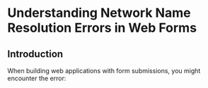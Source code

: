 # Understanding Network Name Resolution Errors in Web Forms

## Introduction

When building web applications with form submissions, you might encounter the error:
